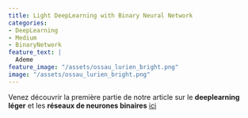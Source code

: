 ```yaml
---
title: Light DeepLearning with Binary Neural Network
categories:
- DeepLearning
- Medium
- BinaryNetwork
feature_text: |
  Ademe
feature_image: "/assets/ossau_lurien_bright.png"
image: "/assets/ossau_lurien_bright.png"
---
```


Venez découvrir la première partie de notre article sur le **deeplearning léger** et les **réseaux de neurones binaires** [ici](https://medium.com/@maatfrancois/binary-neural-network-part-i-8c15533ad04c)